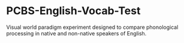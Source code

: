 # PCBS-English-Vocab-Test
Visual world paradigm experiment designed to compare phonological processing in native and non-native speakers of English.
